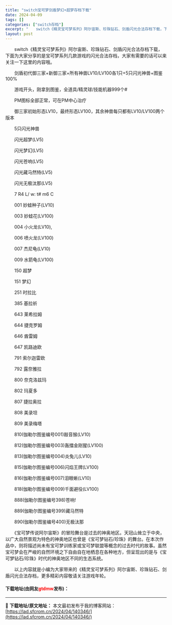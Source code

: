 ```yaml
---
title: "switch宝可梦剑盾梦幻+超梦存档下载"
date: 2024-04-09
tags: []
categories: ["switch存档"]
excerpt: "　　switch《精灵宝可梦系列》阿尔宙斯、珍珠钻石、剑盾闪光合法存档下载，下面为大家分享的是宝可梦系列几款游戏的闪光合法存档，大家有需要的话可以来关注一下这里的内容哦。 　　剑盾初代御三家+新御三家+所有神兽LV10/LV100各1只+5只闪光神兽+图鉴100% 　　游戏开头，刚拿到图鉴，全道具/&hellip;"
layout: post
---
```


 <p>　　switch《精灵宝可梦系列》阿尔宙斯、珍珠钻石、剑盾闪光合法存档下载，下面为大家分享的是宝可梦系列几款游戏的闪光合法存档，大家有需要的话可以来关注一下这里的内容哦。</p> <p>　　剑盾初代御三家+新御三家+所有神兽LV10/LV100各1只+5只闪光神兽+图鉴100%</p> <p>　　游戏开头，刚拿到图鉴，全道具/精灵球/技能机器999个#</p> <p>　　PM图标全部正常，可在PM中心治疗</p> <p>　　御三家初始形态LV10，最终形态LV100，其余神兽每只都有LV10/LV100两个版本</p> <p>　　5只闪光神兽</p> <p>　　闪光超梦(LV5)</p> <p>　　闪光梦幻(LV5)</p> <p>　　闪光苍响(LV5)</p> <p>　　闪光藏马然特(LV5)</p> <p>　　闪光无极汰那(LV5)</p> <p>　　7 R4 L/ w: t# m6 C</p> <p>　　001 妙蛙种子(LV10)</p> <p>　　003 妙蛙花(LV100)</p> <p>　　004 小火龙(LV10),</p> <p>　　006 喷火龙(LV100)</p> <p>　　007 杰尼龟(LV10)</p> <p>　　009 水箭龟(LV100)</p> <p>　　150 超梦</p> <p>　　151 梦幻</p> <p>　　251 时拉比</p> <p>　　385 基拉祈</p> <p>　　643 莱希拉姆</p> <p>　　644 捷克罗姆</p> <p>　　646 酋雷姆</p> <p>　　647 凯路迪欧</p> <p>　　791 索尔迦雷欧</p> <p>　　792 露奈雅拉</p> <p>　　800 奈克洛兹玛</p> <p>　　802 玛夏多</p> <p>　　807 捷拉奥拉</p> <p>　　808 美录坦</p> <p>　　809 美录梅塔</p> <p>　　810(伽勒尔图鉴编号001)敲音猴(LV10)</p> <p>　　812(伽勒尔图鉴编号003)轰擂金刚猩(LV100)</p> <p>　　813(伽勒尔图鉴编号004)炎兔儿(LV10)</p> <p>　　815(伽勒尔图鉴编号006)闪焰王牌(LV100)</p> <p>　　816(伽勒尔图鉴编号007)泪眼蜥(LV10)</p> <p>　　818(伽勒尔图鉴编号009)千面避役(LV100)</p> <p>　　888(伽勒尔图鉴编号398)苍响!</p> <p>　　889(伽勒尔图鉴编号399)藏马然特</p> <p>　　890(伽勒尔图鉴编号400)无极汰那</p> <p>　　《宝可梦传说阿尔宙斯》的冒险舞台是过去的神奥地区。天冠山耸立于中央，以广大自然景观为特色的神奥地区也曾是《宝可梦钻石/珍珠》的舞台。在本次作品中，则将描述尚未有宝可梦训练家或宝可梦联盟等概念的过去时代的故事。虽然宝可梦会在严峻的自然环境之下自由自在地栖息在各种地方，但呈现出的是与《宝可梦钻石/珍珠》时代的神奥地区不同的生态系统。</p> <p>　　以上内容就是小编为大家带来的《精灵宝可梦系列》阿尔宙斯、珍珠钻石、剑盾闪光合法存档，更多精彩内容敬请关注游戏年轮。</p> <p><h4>下载地址(由网友<font color="red">gtdmw</font>发布)：</h4></p> 

---
📖 **下载地址/原文地址：** 本文最初发布于我的博客网站：[https://lad.sfcrom.cn/2024/04/140346/](https://lad.sfcrom.cn/2024/04/140346/)
